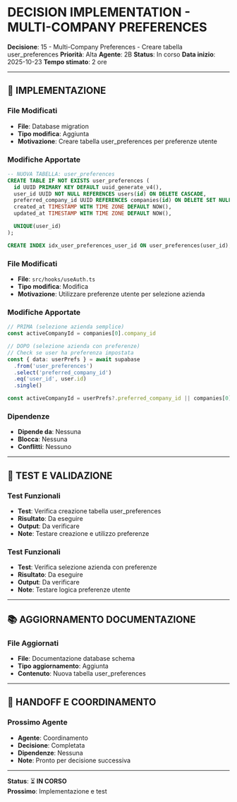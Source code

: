 # DECISION IMPLEMENTATION - MULTI-COMPANY PREFERENCES

**Decisione**: 15 - Multi-Company Preferences - Creare tabella user_preferences
**Priorità**: Alta
**Agente**: 2B
**Status**: In corso
**Data inizio**: 2025-10-23
**Tempo stimato**: 2 ore

---

## 🔧 IMPLEMENTAZIONE

### **File Modificati**
- **File**: Database migration
- **Tipo modifica**: Aggiunta
- **Motivazione**: Creare tabella user_preferences per preferenze utente

### **Modifiche Apportate**
```sql
-- NUOVA TABELLA: user_preferences
CREATE TABLE IF NOT EXISTS user_preferences (
  id UUID PRIMARY KEY DEFAULT uuid_generate_v4(),
  user_id UUID NOT NULL REFERENCES users(id) ON DELETE CASCADE,
  preferred_company_id UUID REFERENCES companies(id) ON DELETE SET NULL,
  created_at TIMESTAMP WITH TIME ZONE DEFAULT NOW(),
  updated_at TIMESTAMP WITH TIME ZONE DEFAULT NOW(),

  UNIQUE(user_id)
);

CREATE INDEX idx_user_preferences_user_id ON user_preferences(user_id);
```

### **File Modificati**
- **File**: `src/hooks/useAuth.ts`
- **Tipo modifica**: Modifica
- **Motivazione**: Utilizzare preferenze utente per selezione azienda

### **Modifiche Apportate**
```typescript
// PRIMA (selezione azienda semplice)
const activeCompanyId = companies[0].company_id

// DOPO (selezione azienda con preferenze)
// Check se user ha preferenza impostata
const { data: userPrefs } = await supabase
  .from('user_preferences')
  .select('preferred_company_id')
  .eq('user_id', user.id)
  .single()

const activeCompanyId = userPrefs?.preferred_company_id || companies[0].company_id
```

### **Dipendenze**
- **Dipende da**: Nessuna
- **Blocca**: Nessuna
- **Conflitti**: Nessuno

---

## 🧪 TEST E VALIDAZIONE

### **Test Funzionali**
- **Test**: Verifica creazione tabella user_preferences
- **Risultato**: Da eseguire
- **Output**: Da verificare
- **Note**: Testare creazione e utilizzo preferenze

### **Test Funzionali**
- **Test**: Verifica selezione azienda con preferenze
- **Risultato**: Da eseguire
- **Output**: Da verificare
- **Note**: Testare logica preferenze utente

---

## 📚 AGGIORNAMENTO DOCUMENTAZIONE

### **File Aggiornati**
- **File**: Documentazione database schema
- **Tipo aggiornamento**: Aggiunta
- **Contenuto**: Nuova tabella user_preferences

---

## 🔄 HANDOFF E COORDINAMENTO

### **Prossimo Agente**
- **Agente**: Coordinamento
- **Decisione**: Completata
- **Dipendenze**: Nessuna
- **Note**: Pronto per decisione successiva

---

**Status**: ⏳ **IN CORSO**  
**Prossimo**: Implementazione e test
